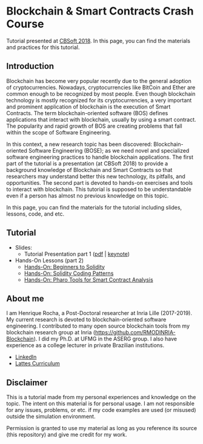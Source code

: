 # Blockchain & Smart Contracts Crash Course

Tutorial presented at [CBSoft 2018](http://cbsoft2018.icmc.usp.br/). In this page, you can find the materials and practices for this tutorial.

## Introduction

Blockchain has become very popular recently due to the general adoption of cryptocurrencies. Nowadays, cryptocurrencies like BitCoin and Ether are common enough to be recognized by most people. Even though blockchain technology is mostly recognized for its cryptocurrencies, a very important and prominent application of blockchain is the execution of Smart Contracts. The term blockchain-oriented software (BOS) defines applications that interact with blockchain, usually by using a smart contract. The popularity and rapid growth of BOS are creating problems that fall within the scope of Software Engineering. 

In this context, a new research topic has been discovered: Blockchain-oriented Software Engineering (BOSE); as we need novel and specialized software engineering practices to handle blockchain applications. The first part of the tutorial is a presentation (at CBSoft 2018) to provide a background knowledge of Blockchain and Smart Contracts so that researchers may understand better this new technology, its pitfalls, and opportunities. The second part is devoted to hands-on exercises and tools to interact with blockchain. This tutorial is supposed to be understandable even if a person has almost no previous knowledge on this topic.

In this page, you can find the materials for the tutorial including slides, lessons, code, and etc.

## Tutorial

* Slides:
  * Tutorial Presentation part 1 ([pdf](presentations/2018_cbsoft_blockchain-crash-course.pdf) | [keynote](presentations/2018_cbsoft_blockchain-crash-course.key))
* Hands-On Lessons (part 2)  
  * [Hands-On: Beginners to Solidity](beginners1.md) 
  * [Hands-On: Solidity Coding Patterns](patterns1.md)
  * [Hands-On: Pharo Tools for Smart Contract Analysis](tools1.md)

## About me

I am Henrique Rocha, a Post-Doctoral researcher at Inria Lille (2017-2019). My current research is devoted to blockchain-oriented software engineering. I contributed to many open source blockchain tools from my blockchain research group at Inria (https://github.com/RMODINRIA-Blockchain). I did my Ph.D. at UFMG in the ASERG group. I also have experience as a college lecturer in private Brazilian institutions.
* [LinkedIn](https://www.linkedin.com/in/hscrocha/)
* [Lattes Curriculum](http://lattes.cnpq.br/5387568496741674)

## Disclaimer

This is a tutorial made from my personal experiences and knowledge on the topic. The intent on this material is for personal usage. I am not responsible for any issues, problems, or etc. if my code examples are used (or misused) outside the simulation environment.

Permission is granted to use my material as long as you reference its source (this repository) and give me credit for my work.
